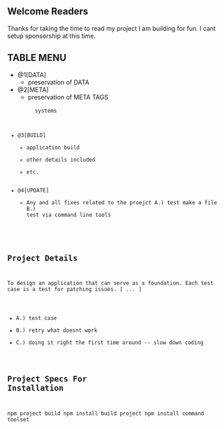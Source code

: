 ## Welcome Readers
Thanks for taking the time to read my project I am building for fun.
I cant setup sponsorship at this time.

## TABLE MENU
- @1[DATA]
  + preservation of DATA
- @2[META]
  + preservation of META TAGS <pre> <code> systems
- @3[BUILD]
  + application build
  + other details included
  + etc.
- @4[UPDATE]
  + Any and all fixes related to the proejct
    A.) test make a file
    B.) test via command line tools
    
## Project Details
To design an application that can serve as a foundation.
Each test case is a test for patching issues.
[ ... ]
+ A.) test case
+ B.) retry what doesnt work
+ C.) doing it right the first time around -- slow down coding
  
## Project Specs For Installation

npm project build
npm install build project
npm install command toolset
